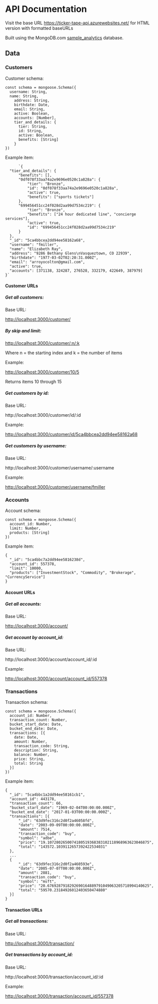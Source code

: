 API Documentation
=================

Visit the base URL https://ticker-tape-api.azurewebsites.net/ for HTML version with formatted baseURLs

Built using the MongoDB.com [sample_analytics](https://www.mongodb.com/docs/atlas/sample-data/sample-analytics/) database.

Data
----

### Customers

Customer schema:

```
const schema = mongoose.Schema({
  username: String,
  name: String,
    address: String,
    birthdate: Date,
    email: String,
    active: Boolean,
    accounts: [Number],
    tier_and_details: {
      tier: String,
      id: String,
      active: Boolean,
      benefits: [String]
    }
})
```

Example item:
```
      `{
  "tier_and_details": {
      "benefits": [],
      "0df078f33aa74a2e9696e0520c1a828a": {
          "tier": "Bronze",
          "id": "0df078f33aa74a2e9696e0520c1a828a",
          "active": true,
          "benefits": ["sports tickets"]
      },
      "699456451cc24f028d2aa99d7534c219": {
          "tier": "Bronze",
          "benefits": ["24 hour dedicated line", "concierge services"],
          "active": true,
          "id": "699456451cc24f028d2aa99d7534c219"
      }
  },
  "_id": "5ca4bbcea2dd94ee58162a68",
  "username": "fmiller",
  "name": "Elizabeth Ray",
  "address": "9286 Bethany Glens\nVasqueztown, CO 22939",
  "birthdate": "1977-03-02T02:20:31.000Z",
  "email": "arroyocolton@gmail.com",
  "active": true,
  "accounts": [371138, 324287, 276528, 332179, 422649, 387979]
}`
```
#### Customer URLs

##### Get all customers:

Base URL:

<http://localhost:3000/customer/>

##### By skip and limit:

<http://localhost:3000/customer/:n/:k>

Where n = the starting index and k = the number of items

Example:

<http://localhost:3000/customer/10/5>

Returns items 10 through 15

##### Get customers by id:

Base URL:

http://localhost:3000/customer/id/:id

Example:

<http://localhost:3000/customer/id/5ca4bbcea2dd94ee58162a68>

##### Get customers by username:

Base URL:

http://localhost:3000/customer/username/:username

Example:

<http://localhost:3000/customer/username/fmiller>

### Accounts

Account schema:

```
const schema = mongoose.Schema({
  account_id: Number,
  limit: Number,
  products: [String]
})
```

Example item:

```
{
  "_id": "5ca4bbc7a2dd94ee5816238d",
  "account_id": 557378,
  "limit": 10000,
  "products": ["InvestmentStock", "Commodity", "Brokerage", "CurrencyService"]
}
```

#### Account URLs

##### Get all accounts:

Base URL:

<http://localhost:3000/account/>

##### Get account by account_id:

Base URL:

http://localhost:3000/account/account_id/:id

Example:

<http://localhost:3000/account/account_id/557378>

### Transactions

Transaction schema:

```
const schema = mongoose.Schema({
  account_id: Number,
  transaction_count: Number,
  bucket_start_date: Date,
  bucket_end_date: Date,
  transactions: [{
    date: Date,
    amount: Number,
    transaction_code: String,
    description: String,
    balance: Number,
    price: String,
    total: String
  }]
})
```

Example item:

```
{
  "_id": "5ca4bbc1a2dd94ee58161cb1",
  "account_id": 443178,
  "transaction_count": 66,
  "bucket_start_date": "1969-02-04T00:00:00.000Z",
  "bucket_end_date": "2017-01-03T00:00:00.000Z",
  "transactions": [{
      "_id": "63d9fec316c2d0f2a46058fd",
      "date": "2003-09-09T00:00:00.000Z",
      "amount": 7514,
      "transaction_code": "buy",
      "symbol": "adbe",
      "price": "19.1072802650074180519368383102118968963623046875",
      "total": "143572.1039112657392422534031"
  },
  ...
  {
      "_id": "63d9fec316c2d0f2a460593e",
      "date": "2005-07-07T00:00:00.000Z",
      "amount": 2881,
      "transaction_code": "buy",
      "symbol": "msft",
      "price": "20.6769287918292690164889791049063205718994140625",
      "total": "59570.23184926012403650474880"
  }]
}
```

#### Transaction URLs

##### Get all transactions:

Base URL:

<http://localhost:3000/transaction/>

##### Get transactions by account_id:

Base URL:

http://localhost:3000/transaction/account_id/:id

Example:

<http://localhost:3000/transaction/account_id/557378>
